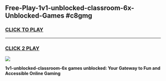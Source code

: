 
## Free-Play-1v1-unblocked-classroom-6x-Unblocked-Games #c8gmg
<h3>
<a href="https://news.freeplayer.one?title=1v1-unblocked-classroom-6x&ref=8M">CLICK TO PLAY</a></h3>
<hr>

<h3>
<a href="https://news.freeplayer.one?title=1v1-unblocked-classroom-6x&ref=8M">CLICK 2 PLAY</a>
  
</h3>

<a href="https://news.freeplayer.one?title=1v1-unblocked-classroom-6x&ref=8M"><img src="https://clearcache.store/games.png"></a>


**1v1-unblocked-classroom-6x games unblocked: Your Gateway to Fun and Accessible Online Gaming**

